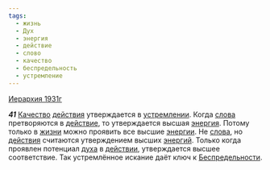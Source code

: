 ```yaml
---
tags:
  - жизнь
  - Дух
  - энергия
  - действие
  - слово
  - качество
  - беспредельность
  - устремление
---
```


[Иерархия 1931г](https://127.0.0.1:4002/agni/1931)

___41___
[Качество](../../../tags/#качество) [действия](../../../tags/#[действие](../../../tags/#действие)) утверждается в [устремлении](../../../tags/#устремление). Когда [слова](../../../tags/#слово) претворяются в [действие](../../../tags/#действие), то утверждается высшая [энергия](../../../tags/#энергия). Потому только в [жизни](../../../tags/#жизнь) можно проявить все высшие [энергии](../../../tags/#энергия). Не [слова](../../../tags/#слово), но [действия](../../../tags/#[действие](../../../tags/#действие)) считаются утверждением высших [энергий](../../../tags/#энергия). Только когда проявлен потенциал [духа](../../../tags/#Дух) в [действии](../../../tags/#действие), утверждается высшее соответствие. Так устремлённое искание даёт ключ к [Беспредельности](../../../tags/#беспредельность).   

